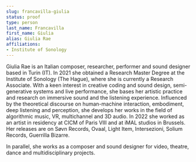 ```yaml
---
slug: francavilla-giulia
status: proof
type: person
last_name: Francavilla
first_name: Giulia
alias: Giulia Rae
affiliations:
- Institute of Sonology
---
```


Giulia Rae is an Italian composer, researcher, performer and sound designer based in Turin
(IT). In 2021 she obtained a Research Master Degree at the Institute of Sonology (The
Hague), where she is currently a Research Associate. With a keen interest in creative coding
and sound design, semi-generative systems and live performance, she bases her artistic
practice and research on immersive sound and the listening experience. Influenced by the
theoretical discourse on human-machine interaction, embodiment, deep listening and
perception, she develops her works in the field of algorithmic music, VR, multichannel and
3D audio. In 2022 she worked as an artist in residency at CICM of Paris VIII and at iMAL
studios in Brussels. Her releases are on Søvn Records, Ovaal, Light Item, Intersezioni,
Solium Records, Guerrilla Bizarre.

In parallel, she works as a composer and sound designer for video, theatre, dance and
multidisciplinary projects.
